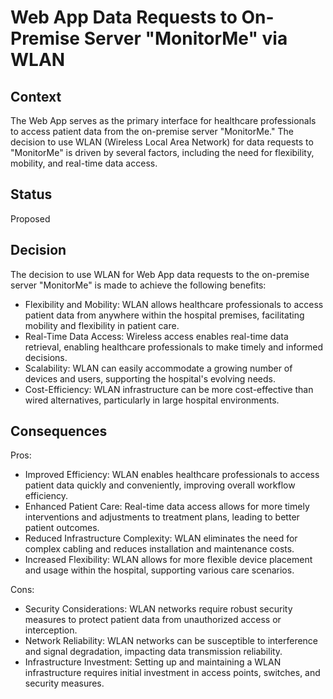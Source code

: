 # Web App Data Requests to On-Premise Server "MonitorMe" via WLAN

## Context
The Web App serves as the primary interface for healthcare professionals to access patient data from the on-premise server "MonitorMe." 
The decision to use WLAN (Wireless Local Area Network) for data requests to "MonitorMe" is driven by several factors, 
including the need for flexibility, mobility, and real-time data access.

## Status
Proposed

## Decision
The decision to use WLAN for Web App data requests to the on-premise server "MonitorMe" is made to achieve the following benefits:
   * Flexibility and Mobility: WLAN allows healthcare professionals to access patient data from anywhere within the hospital premises, facilitating mobility and flexibility in patient care.
   * Real-Time Data Access: Wireless access enables real-time data retrieval, enabling healthcare professionals to make timely and informed decisions.
   * Scalability: WLAN can easily accommodate a growing number of devices and users, supporting the hospital's evolving needs.
   * Cost-Efficiency: WLAN infrastructure can be more cost-effective than wired alternatives, particularly in large hospital environments.

## Consequences

Pros:
   * Improved Efficiency: WLAN enables healthcare professionals to access patient data quickly and conveniently, improving overall workflow efficiency.
   * Enhanced Patient Care: Real-time data access allows for more timely interventions and adjustments to treatment plans, leading to better patient outcomes.
   * Reduced Infrastructure Complexity: WLAN eliminates the need for complex cabling and reduces installation and maintenance costs.
   * Increased Flexibility: WLAN allows for more flexible device placement and usage within the hospital, supporting various care scenarios.
  
Cons:
   * Security Considerations: WLAN networks require robust security measures to protect patient data from unauthorized access or interception.
   * Network Reliability: WLAN networks can be susceptible to interference and signal degradation, impacting data transmission reliability.
   * Infrastructure Investment: Setting up and maintaining a WLAN infrastructure requires initial investment in access points, switches, and security measures.
